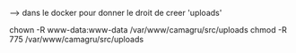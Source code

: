 
--> dans le docker pour donner le droit de creer 'uploads'

chown -R www-data:www-data /var/www/camagru/src/uploads
chmod -R 775 /var/www/camagru/src/uploads
